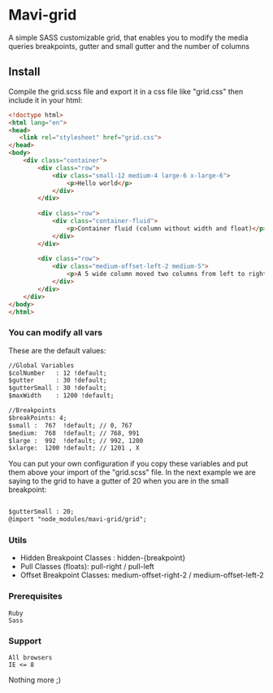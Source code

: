 # Mavi-grid

A simple SASS customizable grid, that enables you to modify the media queries breakpoints, gutter and small gutter and the number of columns

## Install

Compile the grid.scss file and export it in a css file like "grid.css" then include it in your html:

```html
<!doctype html>
<html lang="en">
<head>
   <link rel="stylesheet" href="grid.css">
</head>
<body>
    <div class="container">
        <div class="row">
            <div class="small-12 medium-4 large-6 x-large-6">
                <p>Hello world</p>
            </div>
        </div>
        
        <div class="row">
            <div class="container-fluid">
                <p>Container fluid (column without width and float)</p>
            </div>
        </div>
        
        <div class="row">
            <div class="medium-offset-left-2 medium-5">
                <p>A 5 wide column moved two columns from left to right</p>
            </div>
        </div>
    </div>
</body>
</html>
```
### You can modify all vars

These are the default values:
```html
//Global Variables
$colNumber   : 12 !default;
$gutter      : 30 !default;
$gutterSmall : 30 !default;
$maxWidth    : 1200 !default;

//Breakpoints
$breakPoints: 4;
$small :  767  !default; // 0, 767
$medium:  768  !default; // 768, 991
$large :  992  !default; // 992, 1200
$xlarge:  1200 !default; // 1201 , X

```

You can put your own configuration if you copy these variables and put them above your import of the "grid.scss" file. In the next example we are saying to the grid to have a gutter of 20 when you are in the small breakpoint:

```html

$gutterSmall : 20;
@import "node_modules/mavi-grid/grid";

```


### Utils


* Hidden Breakpoint Classes : hidden-{breakpoint}
* Pull Classes (floats): pull-right / pull-left
* Offset Breakpoint Classes: medium-offset-right-2 / medium-offset-left-2

### Prerequisites

```
Ruby
Sass
```


### Support

```
All browsers
IE <= 8
```

Nothing more ;)

